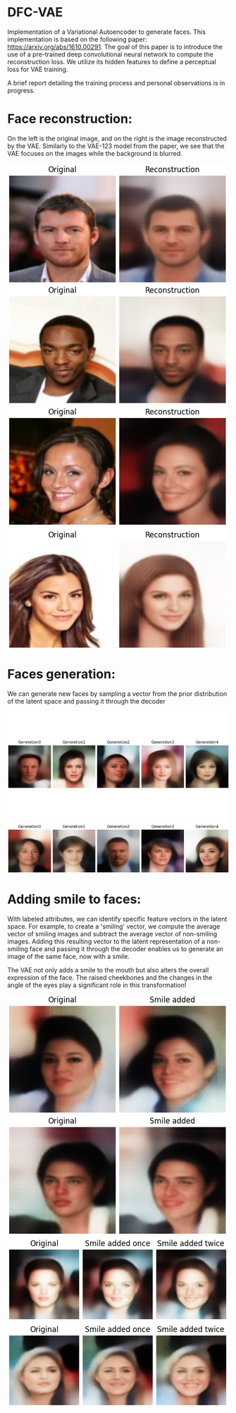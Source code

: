 # DFC-VAE
Implementation of a Variational Autoencoder to generate faces. This implementation is based on the following paper: https://arxiv.org/abs/1610.00291. 
The goal of this paper is to introduce the use of a pre-trained deep convolutional neural network to compute the reconstruction loss. We utilize its hidden features to define a perceptual loss for VAE training.

A brief report detailing the training process and personal observations is in progress.

# Face reconstruction:

On the left is the original image, and on the right is the image reconstructed by the VAE. Similarly to the VAE-123 model from the paper, we see that the VAE focuses on the images while the background is blurred.

<div>
 <img src='/images/recon_one.png'>
  <img src='/images/recon_two.png'>
  <img src='/images/recon_three.png'>
  <img src='/images/recon_four.png'>
</div>

# Faces generation:

We can generate new faces by sampling a vector from the prior distribution of the latent space and passing it through the decoder

<div>
  <img src='/images/generation0.png'>
 <img src='/images/generation1.png'>
</div>

# Adding smile to faces:

With labeled attributes, we can identify specific feature vectors in the latent space. For example, to create a 'smiling' vector, we compute the average vector of smiling images and subtract the average vector of non-smiling images. Adding this resulting vector to the latent representation of a non-smiling face and passing it through the decoder enables us to generate an image of the same face, now with a smile.

The VAE not only adds a smile to the mouth but also alters the overall expression of the face. The raised cheekbones and the changes in the angle of the eyes play a significant role in this transformation!

<div>
  <img src='/images/one.png'>
  <img src='/images/four.png'>
  <img src='/images/two.png'>
  <img src='/images/three.png'>
</div>

